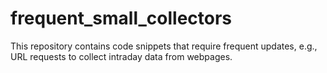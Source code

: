 # frequent_small_collectors

This repository contains code snippets that require frequent updates, e.g., URL requests to collect intraday data from webpages. 

